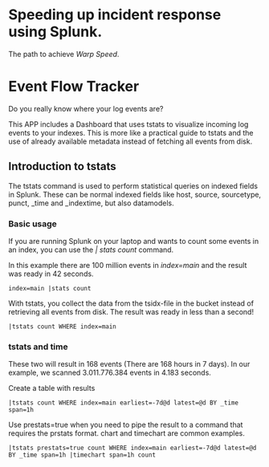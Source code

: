 # Speeding up incident response using Splunk.

The path to achieve *Warp Speed*.


# Event Flow Tracker

Do you really know where your log events are?

This APP includes a Dashboard that uses tstats to visualize incoming log events
to your indexes. This is more like a practical guide to tstats and the use of
already available metadata instead of fetching all events from disk.

## Introduction to tstats

The tstats command is used to perform statistical queries on indexed fields in
Splunk. These can be normal indexed fields like host, source, sourcetype,
punct, _time and _indextime, but also datamodels.

### Basic usage
If you are running Splunk on your laptop and wants to count some events in an index, you can use the *| stats count* command.

In this example there are 100 million events in *index=main* and the result was ready in 42 seconds.

```
index=main |stats count
```


With tstats, you collect the data from the tsidx-file in the bucket instead of retrieving all events from disk.  The result was ready in less than a second!

```
|tstats count WHERE index=main
```

### tstats and time
These two will result in 168 events (There are 168 hours in 7 days). In our example, we scanned 3.011.776.384 events in 4.183 seconds.

Create a table with results
```
|tstats count WHERE index=main earliest=-7d@d latest=@d BY _time span=1h
```

Use prestats=true when you need to pipe the result to a command that requires the prstats format. chart and timechart are common examples.
```
|tstats prestats=true count WHERE index=main earliest=-7d@d latest=@d BY _time span=1h |timechart span=1h count

```

